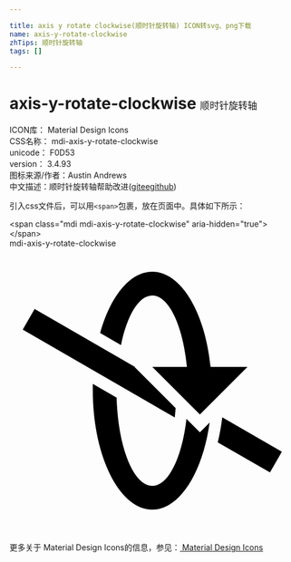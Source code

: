 ```yaml
---

title: axis y rotate clockwise(顺时针旋转轴) ICON转svg、png下载
name: axis-y-rotate-clockwise
zhTips: 顺时针旋转轴
tags: []

---
```


# axis-y-rotate-clockwise  <small style="font-size: 60%;font-weight: 100">顺时针旋转轴</small>


<div class="detail-page">
<p>
<span>
ICON库：
<span class="badge-secondary badge">Material Design Icons</span> 
</span>
<br/>
<span>
CSS名称：
<span class="badge-secondary badge">mdi-axis-y-rotate-clockwise</span> 
</span>
<br/>
<span>
unicode：
<span class="badge-secondary badge">F0D53</span> 
<copy-btn content='F0D53' btn-title=""></copy-btn>
<copy-btn :content='String.fromCodePoint(parseInt("F0D53", 16))' btn-title="复制U"></copy-btn>
</span>
<br/>
<span>
version：
<span class="badge-secondary badge">3.4.93</span> 
</span>
<br/>
<span>图标来源/作者：<span class="badge-light badge">Austin Andrews</span></span> 
<br/>
<span class="zh-detail">中文描述：<span class="badge-primary badge">顺时针旋转轴</span><span class="help-link"><span>帮助改进</span>(<a href="https://gitee.com/liuwave/icon-helper/edit/master/json/material/axis-y-rotate-clockwise.json" target="_blank" rel="noopener noreferrer">gitee</a><a href="https://github.com/liuwave/icon-helper/edit/master/json/material/axis-y-rotate-clockwise.json" target="_blank" rel="noopener noreferrer">github</a></span>)</span><br/>
</p>
</div>
<div class="alert alert-dark">
  <i class="mdi mdi-axis-y-rotate-clockwise mdi-48px"></i>
  <i class="mdi mdi-axis-y-rotate-clockwise mdi-36px"></i>
  <i class="mdi mdi-axis-y-rotate-clockwise mdi-24px"></i>
  <i class="mdi mdi-axis-y-rotate-clockwise mdi-18px"></i>
</div>
<div>
  <p>引入css文件后，可以用<code>&lt;span&gt;</code>包裹，放在页面中。具体如下所示：    
  </p>
  <div class="alert alert-primary" style="font-size: 14px">
    &lt;span class="mdi mdi-axis-y-rotate-clockwise" aria-hidden="true"&gt;&lt;/span&gt;
    <copy-btn content='<span class="mdi mdi-axis-y-rotate-clockwise" aria-hidden="true"></span>'></copy-btn>
  </div>
  <div class="alert alert-secondary">
    <i class="mdi mdi-axis-y-rotate-clockwise"
    style="font-size: 24px"
    aria-hidden="true"></i> mdi-axis-y-rotate-clockwise
    <copy-btn content="mdi-axis-y-rotate-clockwise" btn-title="复制图标名称"></copy-btn>
  </div>
</div>
<div id="svg" class="svg-wrap">
<svg xmlns="http://www.w3.org/2000/svg" viewBox="0 0 24 24"><path d="M12,10L16,14L20,10H16.9C16.44,5.44 14.42,2 12,2C10.12,2 8.47,4.08 7.62,7.16L9.37,8.17C9.87,5.69 10.86,4 12,4C13.4,4 14.57,6.55 14.91,10H12M1.11,6.87L13.89,14.25L13.96,13.46L10.5,10H10.54L2.11,5.13L1.11,6.87M21.89,18.87L22.89,17.13L17.88,14.24C17.79,14.97 17.67,15.67 17.5,16.34L21.89,18.87M12,22C14.3,22 16.23,18.9 16.82,14.68L16,15.5L14.87,14.37C14.5,17.63 13.35,20 12,20C10.42,20 9.12,16.73 9,12.58L7,11.43V12C7,17.5 9.24,22 12,22Z" /></svg>
</div>
<detail full-name='mdi-axis-y-rotate-clockwise'></detail>
    
<div><p>更多关于 Material Design Icons的信息，参见：<a target="_blank" href="https://iconhelper.cn/material.html"> Material Design Icons</a>
</p></div>
